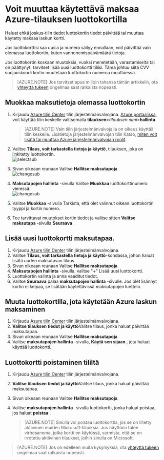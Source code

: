 <properties
    pageTitle="Voit muuttaa käytettävä maksaa Azure-tilauksen luottokortilla | Microsoft Azure"
    description="Kuvataan, miten voit muuttaa käytettävä maksaa Azure-tilauksen luottokortilla"
    services=""
    documentationCenter=""
    authors="genlin"
    manager="mbaldwin"
    editor=""
    tags="billing"
    />

<tags
    ms.service="billing"
    ms.workload="na"
    ms.tgt_pltfrm="na"
    ms.devlang="na"
    ms.topic="article"
    ms.date="08/24/2016"
    ms.author="genli"/>

# <a name="how-to-change-the-credit-card-used-to-pay-for-an-azure-subscription"></a>Voit muuttaa käytettävä maksaa Azure-tilauksen luottokortilla

Haluat ehkä joskus-tilin tiedot luottokortin tiedot päivittää tai muuttaa käytetty maksaa laskun kortti.

Jos luottokorttisi saa uusia ja numero säilyy ennallaan, voit päivittää vain olemassa luottokortin, kuten vanhenemispäivämäärä tietoja.

Jos luottokortin koskaan muutoksia, vuoksi menetetään, varastamiselta tai on päättynyt, tarvitset lisää uusi luottokortti tiliisi. Tämä johtuu siitä CVV suojauskoodi kortin muutetaan luottokortin numeroa muuttuessa.

> [AZURE.NOTE] Jos tarvitset apua milloin tahansa tämän artikkelin, ota [yhteyttä tukeen](https://portal.azure.com/?#blade/Microsoft_Azure_Support/HelpAndSupportBlade) ongelmaa saat ratkaista nopeasti.

## <a name="edit-payment-information-for-an-existing-credit-card"></a>Muokkaa maksutietoja olemassa luottokortin
1. Kirjaudu [Azure tilin Center](https://account.windowsazure.com/Subscriptions) tilin järjestelmänvalvojana. [Azure portaalissa](https://portal.azure.com), voit käyttää tilin keskelle valitsemalla **tilauksen**>*tilauksen nimi*>**hallinta**.

    > [AZURE.NOTE] Vain tilin järjestelmänvalvojalla on oikeus käyttää tilin keskelle. Lisätietoja järjestelmänvalvojan tilin Katso, [miten voit lisätä tai muuttaa Azure järjestelmänvalvojan roolit](billing-add-change-azure-subscription-administrator.md).

2. Valitse **Tilaus, voit tarkastella tietoja ja käyttö**, tilauksen, joka on linkitetty luottokortin.</br> ![selectsub](./media/billing-how-to-change-credit-card/selectsub.png)
3. Sivun oikeaan reunaan Valitse **Hallitse maksutapoja**.</br> ![changesub](./media/billing-how-to-change-credit-card/changesub_new.png)
4. **Maksutapojen hallinta** -sivulla Valitse **Muokkaa** luottokorttinumero vieressä.</br> ![changesub](./media/billing-how-to-change-credit-card/editcard_new.png)
5. Valitse **Muokkaa** -sivulla Tarkista, että olet valinnut oikean luottokortin tyyppi ja kortin numero.
6. Tee tarvittavat muutokset kortin tiedot ja valitse sitten **Valitse maksutapa** -sivulla **Seuraava** .

## <a name="add-a-new-credit-card-as-a-payment-method"></a>Lisää uusi luottokortti maksutapaa.
1. Kirjaudu [Azure tilin Center](https://account.windowsazure.com/Subscriptions) tilin järjestelmänvalvojana.
2. Valitse **Tilaus, voit tarkastella tietoja ja käyttö**-kohdassa, johon haluat lisätä uuden maksutavan tilaus.
3. Sivun oikeaan reunaan Valitse **Hallitse maksutapoja**.
4. **Maksutapojen hallinta** -sivulla, valitse "+" Lisää uusi luottokortti.
5. Luottokortin valinta ja anna vaaditut tiedot.
6. Valitse **Seuraava** palaa **maksutapojen hallinta** -sivulle. Jos olet lisännyt kortin ei kelpaa, se lisätään käytettävissä maksutapojen luettelo.

## <a name="change-the-credit-card-that-you-use-to-pay-an-azure-bill"></a>Muuta luottokortilla, jota käytetään Azure laskun maksaminen
1. Kirjaudu [Azure tilin Center](https://account.windowsazure.com/Subscriptions) tilin järjestelmänvalvojana.
2. **Valitse tilauksen tiedot ja käyttö**Valitse tilaus, jonka haluat päivittää maksutapaa.
3. Sivun oikeaan reunaan Valitse **Hallitse maksutapoja**.
4. Valitse **maksutapojen hallinta** -sivulla, **Käytä sen sijaan** , jota haluat käyttää luottokortti.

## <a name="removing-a-credit-card-from-the-account"></a>Luottokortti poistaminen tililtä
1. Kirjaudu [Azure tilin Center](https://account.windowsazure.com/Subscriptions) tilin järjestelmänvalvojana.
2. **Valitse tilauksen tiedot ja käyttö**Valitse tilaus, jonka haluat päivittää maksutapaa.
3. Sivun oikeaan reunaan Valitse **Hallitse maksutapoja**.
4. Valitse **maksutapojen hallinta** -sivulla luottokortti, jonka haluat poistaa, jos haluat **poistaa** .

    > [AZURE.NOTE] Sinulla voi poistaa luottokorttia, jos se on liitetty aktiivinen muiden Microsoft-tilauksia. Jos näyttöön tulee virhesanoma, jotka kortti on käytössä, varmista, että se on irrotettu aktiivinen tilaukset, joihin sinulla on Microsoft.

> [AZURE.NOTE] Jos on edelleen muita kysymyksiä, ota [yhteyttä tukeen](https://portal.azure.com/?#blade/Microsoft_Azure_Support/HelpAndSupportBlade) ongelmaa saat ratkaistu nopeasti.
